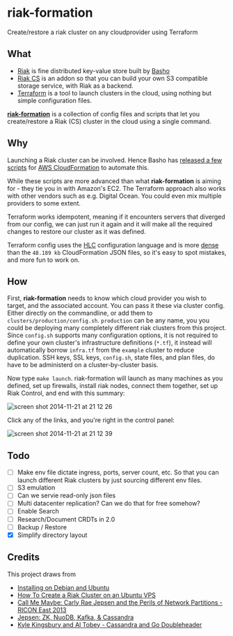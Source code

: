 # riak-formation

Create/restore a riak cluster on any cloudprovider using Terraform

## What

 - [Riak](http://basho.com/riak/) is fine distributed key-value store built by [Basho](http://basho.com/)
 - [Riak CS](http://basho.com/riak-cloud-storage/) is an addon so that you can build your own S3 compatible storage service, with Riak as a backend.
 - [Terraform](http://www.terraform.io/) is a tool to launch clusters in the cloud, using nothing but simple configuration files.

**[riak-formation](https://github.com/kvz/riak-formation)** is a collection of config files and scripts that let you create/restore a Riak (CS) cluster in the cloud using a single command.

## Why

Launching a Riak cluster can be involved. Hence Basho has
[released a few scripts](https://github.com/basho/cloudformation-riak) for
[AWS CloudFormation](http://aws.amazon.com/cloudformation/)
to automate this.

While these scripts are more advanced than what **riak-formation** is aiming for - they tie you in with Amazon's EC2. The Terraform approach also works with other vendors such as e.g. Digital Ocean. You could even mix multiple providers to some extent.

Terraform works idempotent, meaning if it encounters servers that diverged from our config, we can just run it again and it will make all the required changes to restore our cluster as it was defined.

Terraform config uses the [HLC](https://github.com/hashicorp/hcl) configuration language and is more [dense](https://github.com/kvz/riak-formation/blob/master/scripts/riak.tf) than the `48.189 kb` CloudFormation JSON files, so it's easy to spot mistakes, and more fun to work on.

## How

First, **riak-formation** needs to know which cloud provider you wish to target, and the associated account. You can pass it these via cluster config. Either directly on the commandline, or add them to `clusters/production/config.sh`. `production` can be any name, you you could be deploying many completely different riak clusters from this project.
Since `config.sh` supports many configuration options, it is not required to define your own cluster's infrastructure definitions (`*.tf`), it instead will automatically borrow `infra.tf` from the `example` cluster to reduce duplication. SSH keys, SSL keys, `config.sh`, state files, and plan files, do have to be administerd on a cluster-by-cluster basis.

Now type `make launch`. riak-formation will launch as many machines as you defined, set up firewalls, install riak nodes, connect them together, set up Riak Control, and end with this summary:

![screen shot 2014-11-21 at 21 12 26](https://cloud.githubusercontent.com/assets/26752/5148855/4d7712fe-71c3-11e4-8bc8-72577dfcd2b2.png)

Click any of the links, and you're right in the control panel:

![screen shot 2014-11-21 at 21 12 39](https://cloud.githubusercontent.com/assets/26752/5148857/4fc8815a-71c3-11e4-8fb0-2e2a6d04bf5c.png)

## Todo

- [ ] Make env file dictate ingress, ports, server count, etc. So that you can launch different Riak clusters by just sourcing different env files.
- [ ] S3 emulation
- [ ] Can we servie read-only json files
- [ ] Multi datacenter replication? Can we do that for free somehow?
- [ ] Enable Search
- [ ] Research/Document CRDTs in 2.0
- [ ] Backup / Restore
- [x] Simplify directory layout

## Credits

This project draws from

 - [Installing on Debian and Ubuntu](http://docs.basho.com/riak/latest/ops/building/installing/debian-ubuntu/#Installing-From-Apt-Get)
 - [How To Create a Riak Cluster on an Ubuntu VPS](https://www.digitalocean.com/community/tutorials/how-to-create-a-riak-cluster-on-an-ubuntu-vps)
 - [Call Me Maybe: Carly Rae Jepsen and the Perils of Network Partitions - RICON East 2013](https://www.youtube.com/watch?v=mxdpqr-loyA)
 - [Jepsen: ZK, NuoDB, Kafka, & Cassandra](https://www.youtube.com/watch?v=NsI51Mo6r3o) 
 - [Kyle Kingsbury and Al Tobey - Cassandra and Go Doubleheader](https://www.youtube.com/watch?v=oEFqxi_n1vU)
 
